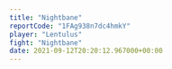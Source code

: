 ```yaml
---
title: "Nightbane"
reportCode: "1FAg938n7dc4hmkY"
player: "Lentulus"
fight: "Nightbane"
date: 2021-09-12T20:20:12.967000+00:00
---
```

